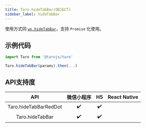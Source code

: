 ```yaml
---
title: Taro.hideTabBar(OBJECT)
sidebar_label: hideTabBar
---
```



使用方式同 [`wx.hideTabBar`](https://developers.weixin.qq.com/miniprogram/dev/api/wx.hideTabBar.html)，支持 `Promise` 化使用。

## 示例代码

```jsx
import Taro from '@tarojs/taro'

Taro.hideTabBar(params).then(...)
```



## API支持度


| API | 微信小程序 | H5 | React Native |
| :-: | :-: | :-: | :-: |
| Taro.hideTabBarRedDot | ✔️ | ✔️ |  |
| Taro.hideTabBar | ✔️ | ✔️ |  |


